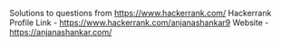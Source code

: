 Solutions to questions from https://www.hackerrank.com/
Hackerrank Profile Link - https://www.hackerrank.com/anjanashankar9
Website - https://anjanashankar.com/
